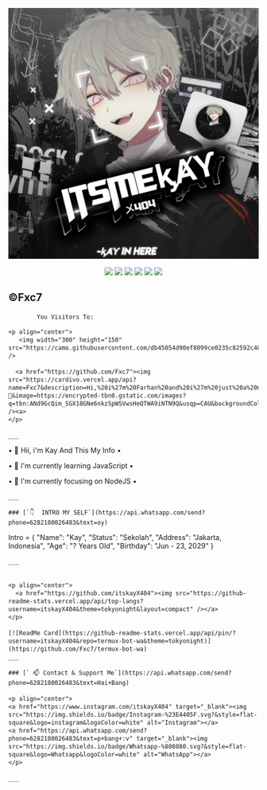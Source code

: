 ![template_s](https://github.com/itskayX404/itskayX404/blob/main/20211003_103248.png)

<p align="center">
  <img src="https://img.shields.io/badge/-JavaScript-black?style=flat-square&logo=javascript" />
  <img src="https://img.shields.io/badge/-Node.js-black?style=flat-square&logo=Node.js" />
  <img src="https://img.shields.io/badge/-HTML5-black?style=flat-square&logo=html5&logoColor=e34f26" />
  <img src="https://img.shields.io/badge/-CSS3-black?style=flat-square&logo=css3&logoColor=1572b6" />
  <img src="https://img.shields.io/badge/-Git-black?style=flat-square&logo=git" />
  <img src="https://img.shields.io/badge/-GitHub-black?style=flat-square&logo=github" /> <br>
</p>

## ©Fxc7

            You Visitors To:
```
<p align="center">
   <img width="300" height="150" src="https://camo.githubusercontent.com/db45054d90ef8099ce0235c82592c406dba0adcda421f8a84f162b58bab5d3e0/68747470733a2f2f636f756e742e6765746c6f6c692e636f6d2f6765742f406e6f627579616b693f7468656d653d67656c626f6f72752d68" />

  <a href="https://github.com/Fxc7"><img src="https://cardivo.vercel.app/api?name=Fxc7&description=Hi,%20i%27m%20Farhan%20and%20i%27m%20just%20a%20newbie%20programmer%20Nice%20to%20meet%20you%20👋&image=https://encrypted-tbn0.gstatic.com/images?q=tbn:ANd9GcQim_SGX18GNe6nkzSpWSVwsHeQTWA9iNTN9Q&usqp=CAU&backgroundColor=%23ecf0f1&instagram=itskayX404&github=itskayX404&pattern=leaf&colorPattern=%23eaeaea" /><a>
</p>

___

```
• 👋 Hii, i'm Kay And This My Info •

• 🌱 I'm currently learning JavaScript •

• 👀 I'm currently focusing on NodeJS •

```
___

### [`👇  INTRO MY SELF`](https://api.whatsapp.com/send?phone=6282180026483&text=oy)
```
Intro = {
"Name": "Kay",
"Status": "Sekolah",
"Address": "Jakarta, Indonesia",
"Age": "? Years Old",
"Birthday": "Jun - 23, 2029"
}
```
___

  
<p align="center">
  <a href="https://github.com/itskayX404"><img src="https://github-readme-stats.vercel.app/api/top-langs?username=itskayX404&theme=tokyonight&layout=compact" /></a>
</p>
  
[![ReadMe Card](https://github-readme-stats.vercel.app/api/pin/?username=itskayX404&repo=termux-bot-wa&theme=tokyonight)](https://github.com/Fxc7/termux-bot-wa)
___

### [` 📫 Contact & Support Me`](https://api.whatsapp.com/send?phone=6282180026483&text=Hai+Bang)

<p align="center">
<a href="https://www.instagram.com/itskayX404" target="_blank"><img src="https://img.shields.io/badge/Instagram-%23E4405F.svg?&style=flat-square&logo=instagram&logoColor=white" alt="Instagram"></a>
<a href="https://api.whatsapp.com/send?phone=6282180026483&text=p+bang+:v" target="_blank"><img src="https://img.shields.io/badge/Whatsapp-%808080.svg?&style=flat-square&logo=Whatsapp&logoColor=white" alt="WhatsApp"></a>
</p>

___
